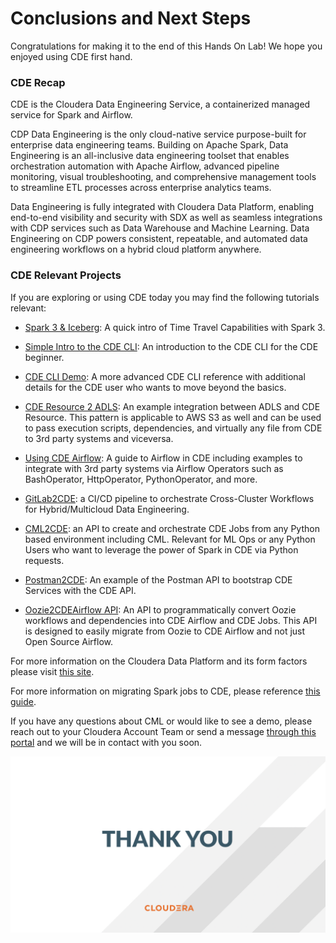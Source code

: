 # Conclusions and Next Steps

Congratulations for making it to the end of this Hands On Lab! We hope you enjoyed using CDE first hand.

### CDE Recap

CDE is the Cloudera Data Engineering Service, a containerized managed service for Spark and Airflow.

CDP Data Engineering is the only cloud-native service purpose-built for enterprise data engineering teams. Building on Apache Spark, Data Engineering is an all-inclusive data engineering toolset that enables orchestration automation with Apache Airflow, advanced pipeline monitoring, visual troubleshooting, and comprehensive management tools to streamline ETL processes across enterprise analytics teams.

Data Engineering is fully integrated with Cloudera Data Platform, enabling end-to-end visibility and security with SDX as well as seamless integrations with CDP services such as Data Warehouse and Machine Learning. Data Engineering on CDP powers consistent, repeatable, and automated data engineering workflows on a hybrid cloud platform anywhere.

### CDE Relevant Projects

If you are exploring or using CDE today you may find the following tutorials relevant:

* [Spark 3 & Iceberg](https://github.com/pdefusco/Spark3_Iceberg_CML): A quick intro of Time Travel Capabilities with Spark 3.

* [Simple Intro to the CDE CLI](https://github.com/pdefusco/CDE_CLI_Simple): An introduction to the CDE CLI for the CDE beginner.

* [CDE CLI Demo](https://github.com/pdefusco/CDE_CLI_demo): A more advanced CDE CLI reference with additional details for the CDE user who wants to move beyond the basics.

* [CDE Resource 2 ADLS](https://github.com/pdefusco/CDEResource2ADLS): An example integration between ADLS and CDE Resource. This pattern is applicable to AWS S3 as well and can be used to pass execution scripts, dependencies, and virtually any file from CDE to 3rd party systems and viceversa.

* [Using CDE Airflow](https://github.com/pdefusco/Using_CDE_Airflow): A guide to Airflow in CDE including examples to integrate with 3rd party systems via Airflow Operators such as BashOperator, HttpOperator, PythonOperator, and more.

* [GitLab2CDE](https://github.com/pdefusco/Gitlab2CDE): a CI/CD pipeline to orchestrate Cross-Cluster Workflows for Hybrid/Multicloud Data Engineering.

* [CML2CDE](https://github.com/pdefusco/cml2cde_api_example): an API to create and orchestrate CDE Jobs from any Python based environment including CML. Relevant for ML Ops or any Python Users who want to leverage the power of Spark in CDE via Python requests.

* [Postman2CDE](https://github.com/pdefusco/Postman2CDE): An example of the Postman API to bootstrap CDE Services with the CDE API.

* [Oozie2CDEAirflow API](https://github.com/pdefusco/Oozie2CDE_Migration): An API to programmatically convert Oozie workflows and dependencies into CDE Airflow and CDE Jobs. This API is designed to easily migrate from Oozie to CDE Airflow and not just Open Source Airflow.

For more information on the Cloudera Data Platform and its form factors please visit [this site](https://docs.cloudera.com/).

For more information on migrating Spark jobs to CDE, please reference [this guide](https://docs.cloudera.com/cdp-private-cloud-upgrade/latest/cdppvc-data-migration-spark/topics/cdp-migration-spark-cdp-cde.html).

If you have any questions about CML or would like to see a demo, please reach out to your Cloudera Account Team or send a message [through this portal](https://www.cloudera.com/contact-sales.html) and we will be in contact with you soon.

![alt text](../../img/cde_thankyou.png)
